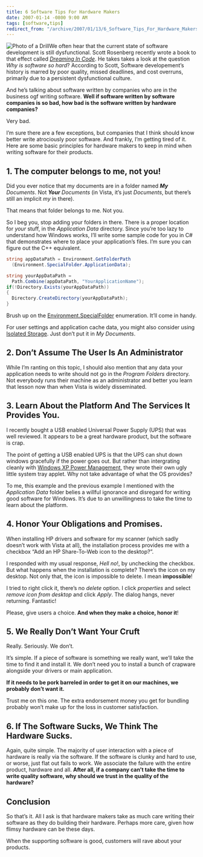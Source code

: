 ```yaml
---
title: 6 Software Tips For Hardware Makers
date: 2007-01-14 -0800 9:00 AM
tags: [software,tips]
redirect_from: "/archive/2007/01/13/6_Software_Tips_For_Hardware_Makers.aspx/"
---
```


![Photo of a
Drill](https://haacked.com/images/haacked_com/WindowsLiveWriter/SoftwareTipsForHardwareMakers_EB2E/335381_propeller_drill_thumb1.jpg)We
often hear that the current state of software development is still
dysfunctional. Scott Rosenberg recently wrote a book to that effect
called [*Dreaming In
Code*](http://www.dreamingincode.com/ "Dreaming In Code website"). He
takes takes a look at the question *Why is software so hard*? According
to Scott, Software developement’s history is marred by poor quality,
missed deadlines, and cost overruns, primarily due to a persistent
dysfunctional culture.

And he’s talking about software written by companies who are in the
business ogf writing software. **Well if software written by software
companies is so bad, how bad is the software written by hardware
companies?**

Very bad.

I’m sure there are a few exceptions, but companies that I think should
know better write atrociously poor software. And frankly, I’m getting
tired of it. Here are some basic principles for hardware makers to keep
in mind when writing software for their products.

## 1. The computer belongs to me, not you!

Did you ever notice that my documents are in a folder named ***My**
Documents*. Not ***Your** Documents* (in Vista, it’s just *Documents*,
but there’s still an implicit *my* in there).

That means that folder belongs to me. Not you.

So I beg you, stop adding your folders in there. There is a proper
location for *your* stuff, in the *Application Data* directory. Since
you’re too lazy to understand how Windows works, I’ll write some
sample code for you in C# that demonstrates where to place your
application’s files. I’m sure you can figure out the C++ equivalent.

```csharp
string appDataPath = Environment.GetFolderPath
  (Environment.SpecialFolder.ApplicationData);

string yourAppDataPath = 
  Path.Combine(appDataPath, "YourApplicationName");
if(!Directory.Exists(yourAppDataPath))
{
  Directory.CreateDirectory(yourAppDataPath);
}
```

Brush up on the
[Environment.SpecialFolder](http://msdn2.microsoft.com/en-us/library/system.environment.specialfolder.aspx "Environment.SpecialFolder Enumeration Documentation on MSDN")
enumeration. It’ll come in handy.

For user settings and application cache data, you might also consider
using [Isolated
Storage](http://www.dotnetdevs.com/articles/IsolatedStorage.aspx "Understanding Isolated Storage").
Just don’t put it in *My Documents*.

## 2. Don’t Assume The User Is An Administrator

While I’m ranting on this topic, I should also mention that any data
your application needs to write should not go in the *Program Folders*
directory. Not everybody runs their machine as an administrator and
better you learn that lesson now than when Vista is widely disseminated.

## 3. Learn About the Platform And The Services It Provides You.

I recently bought a USB enabled Universal Power Supply (UPS) that was
well reviewed. It appears to be a great hardware product, but the
software is crap.

The point of getting a USB enabled UPS is that the UPS can shut down
windows gracefully if the power goes out. But rather than intergrating
cleanly with [Windows XP Power
Management](http://www.microsoft.com/resources/documentation/windows/xp/all/proddocs/en-us/pwrmn_ups_configure_ups.mspx?mfr=true "Configuring UPS with Windows XP"),
they wrote their own ugly little system tray applet. Why not take
advantage of what the OS provides?

To me, this example and the previous example I mentioned with the
*Application Data* folder belies a willful ignorance and disregard for
writing good software for Windows. It’s due to an unwillingness to take
the time to learn about the platform.

## 4. Honor Your Obligations and Promises.

When installing HP drivers and software for my scanner (which sadly
doesn’t work with Vista at all), the installation process provides me
with a checkbox “Add an HP Share-To-Web icon to the desktop?”.

I responded with my usual response, *Hell no*!, by unchecking the
checkbox. But what happens when the installation is complete? There’s
the icon on my desktop. Not only that, the icon is impossible to delete.
I mean **impossible**!

I tried to right click it, there’s no *delete* option. I click
*properties* and select *remove icon from desktop* and click *Apply*.
The dialog hangs, never returning. Fantastic!

Please, give users a choice. **And when they make a choice, honor it**!

## 5. We Really Don’t Want Your Cruft

Really. Seriously. We don’t.

It’s simple. If a piece of software is something we really want, we’ll
take the time to find it and install it. We don’t need you to install a
bunch of crapware alongside your drivers or main application.

**If it needs to be pork barreled in order to get it on our machines, we
probably don’t want it.**

Trust me on this one. The extra endorsement money you get for bundling
probably won’t make up for the loss in customer satisfaction.

## 6. If The Software Sucks, We Think The Hardware Sucks.

Again, quite simple. The majority of user interaction with a piece of
hardware is really via the software. If the software is clunky and hard
to use, or worse, just flat out fails to work. We associate the failure
with the entire product, hardware and all. **After all, if a company
can’t take the time to write quality software, why should we trust in
the quality of the hardware?**

## Conclusion

So that’s it. All I ask is that hardware makers take as much care
writing their software as they do building their hardware. Perhaps more
care, given how flimsy hardware can be these days.

When the supporting software is good, customers will rave about your
products.

